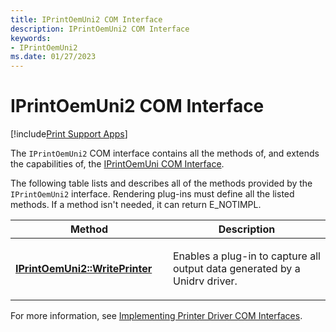 ```yaml
---
title: IPrintOemUni2 COM Interface
description: IPrintOemUni2 COM Interface
keywords:
- IPrintOemUni2
ms.date: 01/27/2023
---
```


# IPrintOemUni2 COM Interface

[!include[Print Support Apps](../includes/print-support-apps.md)]

The `IPrintOemUni2` COM interface contains all the methods of, and extends the capabilities of, the [IPrintOemUni COM Interface](iprintoemuni-com-interface.md).

The following table lists and describes all of the methods provided by the `IPrintOemUni2` interface. Rendering plug-ins must define all the listed methods. If a method isn't needed, it can return E_NOTIMPL.

<table>
<colgroup>
<col width="50%" />
<col width="50%" />
</colgroup>
<thead>
<tr class="header">
<th>Method</th>
<th>Description</th>
</tr>
</thead>
<tbody>
<tr class="odd">
<td><p><a href="/windows-hardware/drivers/ddi/prcomoem/nf-prcomoem-iprintoemuni2-writeprinter" data-raw-source="[&lt;strong&gt;IPrintOemUni2::WritePrinter&lt;/strong&gt;](/windows-hardware/drivers/ddi/prcomoem/nf-prcomoem-iprintoemuni2-writeprinter)"><strong>IPrintOemUni2::WritePrinter</strong></a></p></td>
<td><p>Enables a plug-in to capture all output data generated by a Unidrv driver.</p></td>
</tr>
</tbody>
</table>

For more information, see [Implementing Printer Driver COM Interfaces](implementing-printer-driver-com-interfaces.md).
